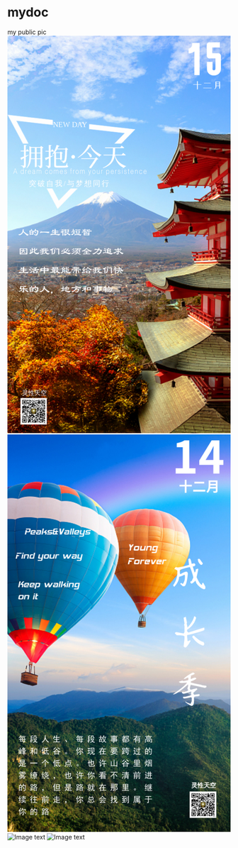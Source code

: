 # mydoc
my public pic
![Image text](https://github.com/willxiao02/mydoc/blob/master/12-15.jpg)
![Image text](https://github.com/willxiao02/mydoc/blob/master/12-14.jpg)
![Image text](https://github.com/willxiao02/mydoc/blob/master/12-13.jpg)
![Image text](https://github.com/willxiao02/mydoc/blob/master/1212.jpg)
